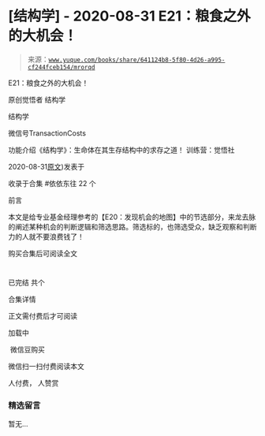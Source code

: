 # [结构学] - 2020-08-31 E21：粮食之外的大机会！

> 来源：[`www.yuque.com/books/share/641124b8-5f80-4d26-a995-cf244fceb154/mrorqd`](https://www.yuque.com/books/share/641124b8-5f80-4d26-a995-cf244fceb154/mrorqd)



E21：粮食之外的大机会！ 

原创觉悟者 结构学 

结构学 

微信号TransactionCosts 

功能介绍《结构学》：生命体在其生存结构中的求存之道！ 训练营：觉悟社 

2020-08-31[原文](https://mp.weixin.qq.com/s?__biz=MzIzMDYwOTM0Mg==&mid=2247484467&idx=1&sn=3e55978f301000a127810e175ff62431&chksm=e8b19ce2dfc615f43cf8c3132fde8ff0b62438e3f2c48fc87d1e74e56cf796e6a81cbf6095d1#rd))发表于 

收录于合集 #依依东往 22 个 

前言 

本文是给专业基金经理参考的【E20：发现机会的地图】中的节选部分，来龙去脉的阐述某种机会的判断逻辑和筛选思路。筛选标的，也筛选受众，缺乏观察和判断力的人就不要浪费钱了！ 

购买合集后可阅读全文 

# 

已完结 共个 

合集详情 

正文需付费后才可阅读 

加载中 

 微信豆购买 

微信扫一扫付费阅读本文 

人付费， 人赞赏 

### 精选留言 

暂无...